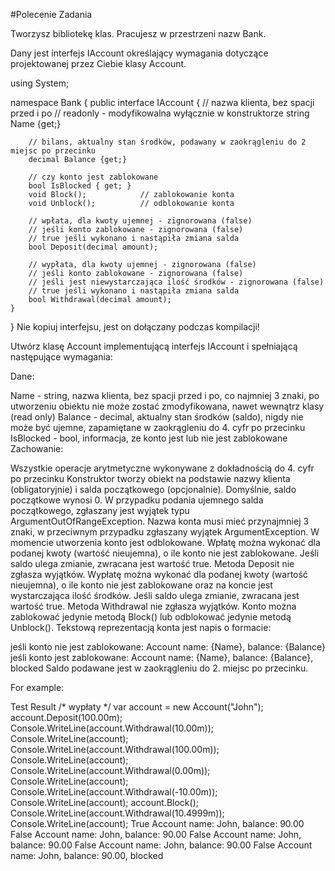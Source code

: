 #Polecenie Zadania

Tworzysz bibliotekę klas. Pracujesz w przestrzeni nazw Bank.

Dany jest interfejs IAccount określający wymagania dotyczące projektowanej przez Ciebie klasy Account.

using System;

namespace Bank
{
    public interface IAccount
    {
        // nazwa klienta, bez spacji przed i po
        // readonly - modyfikowalna wyłącznie w konstruktorze
        string Name {get;}

        // bilans, aktualny stan środków, podawany w zaokrągleniu do 2 miejsc po przecinku
        decimal Balance {get;}

        // czy konto jest zablokowane
        bool IsBlocked { get; }
        void Block();            // zablokowanie konta
        void Unblock();          // odblokowanie konta

        // wpłata, dla kwoty ujemnej - zignorowana (false)
        // jeśli konto zablokowane - zignorowana (false)
        // true jeśli wykonano i nastąpiła zmiana salda
        bool Deposit(decimal amount);

        // wypłata, dla kwoty ujemnej - zignorowana (false)
        // jeśli konto zablokowane - zignorowana (false)
        // jeśli jest niewystarczająca ilość środków - zignorowana (false)
        // true jeśli wykonano i nastąpiła zmiana salda   
        bool Withdrawal(decimal amount);
    }
}
Nie kopiuj interfejsu, jest on dołączany podczas kompilacji!

Utwórz klasę Account implementującą interfejs IAccount i spełniającą następujące wymagania:

Dane:

Name - string, nazwa klienta, bez spacji przed i po, co najmniej 3 znaki, po utworzeniu obiektu nie może zostać zmodyfikowana, nawet wewnątrz klasy (read only)
Balance - decimal, aktualny stan środków (saldo), nigdy nie może być ujemne, zapamiętane w zaokrągleniu do 4. cyfr po przecinku
IsBlocked - bool, informacja, ze konto jest lub nie jest zablokowane
Zachowanie:

Wszystkie operacje arytmetyczne wykonywane z dokładnością do 4. cyfr po przecinku
Konstruktor tworzy obiekt na podstawie nazwy klienta (obligatoryjnie) i salda początkowego (opcjonalnie). Domyślnie, saldo początkowe wynosi 0. W przypadku podania ujemnego salda początkowego, zgłaszany jest wyjątek typu ArgumentOutOfRangeException. Nazwa konta musi mieć przynajmniej 3 znaki, w przeciwnym przypadku zgłaszany wyjątek ArgumentException. W momencie utworzenia konto jest odblokowane.
Wpłatę można wykonać dla podanej kwoty (wartość nieujemna), o ile konto nie jest zablokowane. Jeśli saldo ulega zmianie, zwracana jest wartość true. Metoda Deposit nie zgłasza wyjątków.
Wypłatę można wykonać dla podanej kwoty (wartość nieujemna), o ile konto nie jest zablokowane oraz na koncie jest wystarczająca ilość środków. Jeśli saldo ulega zmianie, zwracana jest wartość true. Metoda Withdrawal nie zgłasza wyjątków.
Konto można zablokować jedynie metodą Block() lub odblokować jedynie metodą Unblock().
Tekstową reprezentacją konta jest napis o formacie:

jeśli konto nie jest zablokowane: Account name: {Name}, balance: {Balance}
jeśli konto jest zablokowane: Account name: {Name}, balance: {Balance}, blocked
Saldo podawane jest w zaokrągleniu do 2. miejsc po przecinku.

For example:

Test	Result
/* wypłaty
*/
var account = new Account("John");
account.Deposit(100.00m);
Console.WriteLine(account.Withdrawal(10.00m));
Console.WriteLine(account);
Console.WriteLine(account.Withdrawal(100.00m));
Console.WriteLine(account);
Console.WriteLine(account.Withdrawal(0.00m));
Console.WriteLine(account);
Console.WriteLine(account.Withdrawal(-10.00m));
Console.WriteLine(account);
account.Block();
Console.WriteLine(account.Withdrawal(10.4999m));
Console.WriteLine(account);
True
Account name: John, balance: 90.00
False
Account name: John, balance: 90.00
False
Account name: John, balance: 90.00
False
Account name: John, balance: 90.00
False
Account name: John, balance: 90.00, blocked